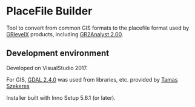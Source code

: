 # PlaceFile Builder
Tool to convert from common GIS formats to the placefile format used by 
[GRlevelX](http://www.grlevelx.com) products, including 
[GR2Analyst 2.00](http://www.grlevelx.com/gr2analyst_2/).

## Development environment
Developed on VisualStudio 2017.

For GIS, [GDAL 2.4.0](https://www.gisinternals.com/query.html?content=filelist&file=release-1911-x64-gdal-2-4-0-mapserver-7-2-1.zip) 
was used from libraries, etc. provided by [Tamas Szekeres](http://www.gisinternals.com/myprofile.html)

Installer built with Inno Setup 5.6.1 (or later).
